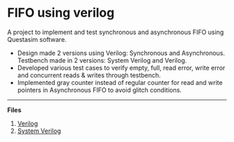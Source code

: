 # FIFO using verilog
A project to implement and test synchronous and asynchronous FIFO using Questasim software.
- Design made 2 versions using Verilog: Synchronous and Asynchronous. Testbench made in 2 versions: System Verilog and Verilog.
- Developed various test cases to verify empty, full, read error, write error and concurrent reads & writes through testbench.
- Implemented gray counter instead of regular counter for read and write pointers in Asynchronous FIFO to avoid glitch conditions.

---
**Files**
1. [Verilog](Verilog)
2. [System Verilog](<System Verilog>)
